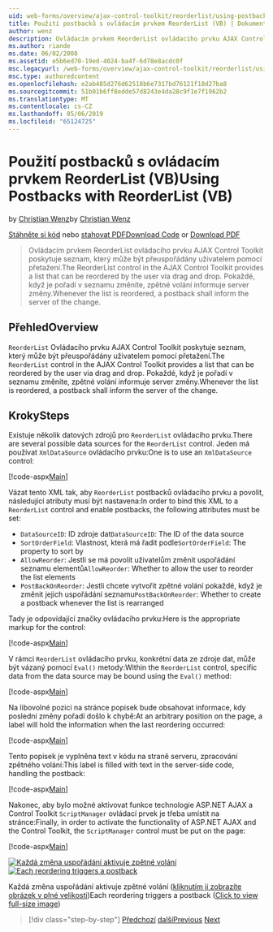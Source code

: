 ```yaml
---
uid: web-forms/overview/ajax-control-toolkit/reorderlist/using-postbacks-with-reorderlist-vb
title: Použití postbacků s ovládacím prvkem ReorderList (VB) | Dokumentace Microsoftu
author: wenz
description: Ovládacím prvkem ReorderList ovládacího prvku AJAX Control Toolkit poskytuje seznam, který může být přeuspořádány uživatelem pomocí přetažení. Pokaždé, když je pořadí v seznamu změníte, po...
ms.author: riande
ms.date: 06/02/2008
ms.assetid: e5b6ed70-19ed-4024-ba4f-6d78e8acdc0f
msc.legacyurl: /web-forms/overview/ajax-control-toolkit/reorderlist/using-postbacks-with-reorderlist-vb
msc.type: authoredcontent
ms.openlocfilehash: e2ab485d276d62518b6e7317bd76121f18d27ba8
ms.sourcegitcommit: 51b01b6ff8edde57d8243e4da28c9f1e7f1962b2
ms.translationtype: MT
ms.contentlocale: cs-CZ
ms.lasthandoff: 05/06/2019
ms.locfileid: "65124725"
---
```

# <a name="using-postbacks-with-reorderlist-vb"></a><span data-ttu-id="2d266-104">Použití postbacků s ovládacím prvkem ReorderList (VB)</span><span class="sxs-lookup"><span data-stu-id="2d266-104">Using Postbacks with ReorderList (VB)</span></span>

<span data-ttu-id="2d266-105">by [Christian Wenz](https://github.com/wenz)</span><span class="sxs-lookup"><span data-stu-id="2d266-105">by [Christian Wenz](https://github.com/wenz)</span></span>

<span data-ttu-id="2d266-106">[Stáhněte si kód](http://download.microsoft.com/download/9/3/f/93f8daea-bebd-4821-833b-95205389c7d0/ReorderList4.vb.zip) nebo [stahovat PDF](http://download.microsoft.com/download/2/d/c/2dc10e34-6983-41d4-9c08-f78f5387d32b/reorderlist4VB.pdf)</span><span class="sxs-lookup"><span data-stu-id="2d266-106">[Download Code](http://download.microsoft.com/download/9/3/f/93f8daea-bebd-4821-833b-95205389c7d0/ReorderList4.vb.zip) or [Download PDF](http://download.microsoft.com/download/2/d/c/2dc10e34-6983-41d4-9c08-f78f5387d32b/reorderlist4VB.pdf)</span></span>

> <span data-ttu-id="2d266-107">Ovládacím prvkem ReorderList ovládacího prvku AJAX Control Toolkit poskytuje seznam, který může být přeuspořádány uživatelem pomocí přetažení.</span><span class="sxs-lookup"><span data-stu-id="2d266-107">The ReorderList control in the AJAX Control Toolkit provides a list that can be reordered by the user via drag and drop.</span></span> <span data-ttu-id="2d266-108">Pokaždé, když je pořadí v seznamu změníte, zpětné volání informuje server změny.</span><span class="sxs-lookup"><span data-stu-id="2d266-108">Whenever the list is reordered, a postback shall inform the server of the change.</span></span>

## <a name="overview"></a><span data-ttu-id="2d266-109">Přehled</span><span class="sxs-lookup"><span data-stu-id="2d266-109">Overview</span></span>

<span data-ttu-id="2d266-110">`ReorderList` Ovládacího prvku AJAX Control Toolkit poskytuje seznam, který může být přeuspořádány uživatelem pomocí přetažení.</span><span class="sxs-lookup"><span data-stu-id="2d266-110">The `ReorderList` control in the AJAX Control Toolkit provides a list that can be reordered by the user via drag and drop.</span></span> <span data-ttu-id="2d266-111">Pokaždé, když je pořadí v seznamu změníte, zpětné volání informuje server změny.</span><span class="sxs-lookup"><span data-stu-id="2d266-111">Whenever the list is reordered, a postback shall inform the server of the change.</span></span>

## <a name="steps"></a><span data-ttu-id="2d266-112">Kroky</span><span class="sxs-lookup"><span data-stu-id="2d266-112">Steps</span></span>

<span data-ttu-id="2d266-113">Existuje několik datových zdrojů pro `ReorderList` ovládacího prvku.</span><span class="sxs-lookup"><span data-stu-id="2d266-113">There are several possible data sources for the `ReorderList` control.</span></span> <span data-ttu-id="2d266-114">Jeden má používat `XmlDataSource` ovládacího prvku:</span><span class="sxs-lookup"><span data-stu-id="2d266-114">One is to use an `XmlDataSource` control:</span></span>

[!code-aspx[Main](using-postbacks-with-reorderlist-vb/samples/sample1.aspx)]

<span data-ttu-id="2d266-115">Vázat tento XML tak, aby `ReorderList` postbacků ovládacího prvku a povolit, následující atributy musí být nastavena:</span><span class="sxs-lookup"><span data-stu-id="2d266-115">In order to bind this XML to a `ReorderList` control and enable postbacks, the following attributes must be set:</span></span>

- <span data-ttu-id="2d266-116">`DataSourceID`: ID zdroje dat</span><span class="sxs-lookup"><span data-stu-id="2d266-116">`DataSourceID`: The ID of the data source</span></span>
- <span data-ttu-id="2d266-117">`SortOrderField`: Vlastnost, která má řadit podle</span><span class="sxs-lookup"><span data-stu-id="2d266-117">`SortOrderField`: The property to sort by</span></span>
- <span data-ttu-id="2d266-118">`AllowReorder`: Jestli se má povolit uživatelům změnit uspořádání seznamu elementů</span><span class="sxs-lookup"><span data-stu-id="2d266-118">`AllowReorder`: Whether to allow the user to reorder the list elements</span></span>
- <span data-ttu-id="2d266-119">`PostBackOnReorder`: Jestli chcete vytvořit zpětné volání pokaždé, když je změnit jejich uspořádání seznamu</span><span class="sxs-lookup"><span data-stu-id="2d266-119">`PostBackOnReorder`: Whether to create a postback whenever the list is rearranged</span></span>

<span data-ttu-id="2d266-120">Tady je odpovídající značky ovládacího prvku:</span><span class="sxs-lookup"><span data-stu-id="2d266-120">Here is the appropriate markup for the control:</span></span>

[!code-aspx[Main](using-postbacks-with-reorderlist-vb/samples/sample2.aspx)]

<span data-ttu-id="2d266-121">V rámci `ReorderList` ovládacího prvku, konkrétní data ze zdroje dat, může být vázaný pomocí `Eval()` metody:</span><span class="sxs-lookup"><span data-stu-id="2d266-121">Within the `ReorderList` control, specific data from the data source may be bound using the `Eval()` method:</span></span>

[!code-aspx[Main](using-postbacks-with-reorderlist-vb/samples/sample3.aspx)]

<span data-ttu-id="2d266-122">Na libovolné pozici na stránce popisek bude obsahovat informace, kdy poslední změny pořadí došlo k chybě:</span><span class="sxs-lookup"><span data-stu-id="2d266-122">At an arbitrary position on the page, a label will hold the information when the last reordering occurred:</span></span>

[!code-aspx[Main](using-postbacks-with-reorderlist-vb/samples/sample4.aspx)]

<span data-ttu-id="2d266-123">Tento popisek je vyplněna text v kódu na straně serveru, zpracování zpětného volání:</span><span class="sxs-lookup"><span data-stu-id="2d266-123">This label is filled with text in the server-side code, handling the postback:</span></span>

[!code-aspx[Main](using-postbacks-with-reorderlist-vb/samples/sample5.aspx)]

<span data-ttu-id="2d266-124">Nakonec, aby bylo možné aktivovat funkce technologie ASP.NET AJAX a Control Toolkit `ScriptManager` ovládací prvek je třeba umístit na stránce:</span><span class="sxs-lookup"><span data-stu-id="2d266-124">Finally, in order to activate the functionality of ASP.NET AJAX and the Control Toolkit, the `ScriptManager` control must be put on the page:</span></span>

[!code-aspx[Main](using-postbacks-with-reorderlist-vb/samples/sample6.aspx)]

<span data-ttu-id="2d266-125">[![Každá změna uspořádání aktivuje zpětné volání](using-postbacks-with-reorderlist-vb/_static/image2.png)](using-postbacks-with-reorderlist-vb/_static/image1.png)</span><span class="sxs-lookup"><span data-stu-id="2d266-125">[![Each reordering triggers a postback](using-postbacks-with-reorderlist-vb/_static/image2.png)](using-postbacks-with-reorderlist-vb/_static/image1.png)</span></span>

<span data-ttu-id="2d266-126">Každá změna uspořádání aktivuje zpětné volání ([kliknutím ji zobrazíte obrázek v plné velikosti](using-postbacks-with-reorderlist-vb/_static/image3.png))</span><span class="sxs-lookup"><span data-stu-id="2d266-126">Each reordering triggers a postback ([Click to view full-size image](using-postbacks-with-reorderlist-vb/_static/image3.png))</span></span>

> [!div class="step-by-step"]
> <span data-ttu-id="2d266-127">[Předchozí](drag-and-drop-via-reorderlist-cs.md)
> [další](drag-and-drop-via-reorderlist-vb.md)</span><span class="sxs-lookup"><span data-stu-id="2d266-127">[Previous](drag-and-drop-via-reorderlist-cs.md)
[Next](drag-and-drop-via-reorderlist-vb.md)</span></span>
